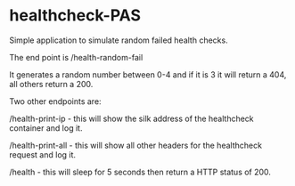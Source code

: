 # healthcheck-PAS

Simple application to simulate random failed health checks.

The end point is /health-random-fail

It generates a random number between 0-4 and if it is 3 it will return a 404, all others return a 200.

Two other endpoints are:

/health-print-ip  - this will show the silk address of the healthcheck container and log it.

/health-print-all - this will show all other headers for the healthcheck request and log it.

/health - this will sleep for 5 seconds then return a HTTP status of 200.
